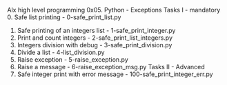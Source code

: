 Alx high level programming
0x05. Python - Exceptions
Tasks I - mandatory
0. Safe list printing - 0-safe_print_list.py
1. Safe printing of an integers list - 1-safe_print_integer.py
2. Print and count integers - 2-safe_print_list_integers.py
3. Integers division with debug - 3-safe_print_division.py
4. Divide a list - 4-list_division.py
5. Raise exception - 5-raise_exception.py
6. Raise a message - 6-raise_exception_msg.py
Tasks II - Advanced
7. Safe integer print with error message - 100-safe_print_integer_err.py
